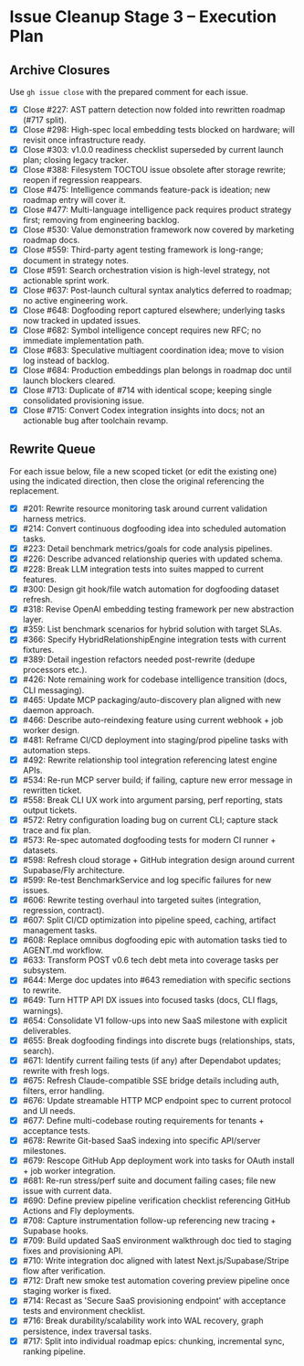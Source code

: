 # Issue Cleanup Stage 3 – Execution Plan

## Archive Closures

Use `gh issue close` with the prepared comment for each issue.

- [x] Close #227: AST pattern detection now folded into rewritten roadmap (#717 split).
- [x] Close #298: High-spec local embedding tests blocked on hardware; will revisit once infrastructure ready.
- [x] Close #303: v1.0.0 readiness checklist superseded by current launch plan; closing legacy tracker.
- [x] Close #388: Filesystem TOCTOU issue obsolete after storage rewrite; reopen if regression reappears.
- [x] Close #475: Intelligence commands feature-pack is ideation; new roadmap entry will cover it.
- [x] Close #477: Multi-language intelligence pack requires product strategy first; removing from engineering backlog.
- [x] Close #530: Value demonstration framework now covered by marketing roadmap docs.
- [x] Close #559: Third-party agent testing framework is long-range; document in strategy notes.
- [x] Close #591: Search orchestration vision is high-level strategy, not actionable sprint work.
- [x] Close #637: Post-launch cultural syntax analytics deferred to roadmap; no active engineering work.
- [x] Close #648: Dogfooding report captured elsewhere; underlying tasks now tracked in updated issues.
- [x] Close #682: Symbol intelligence concept requires new RFC; no immediate implementation path.
- [x] Close #683: Speculative multiagent coordination idea; move to vision log instead of backlog.
- [x] Close #684: Production embeddings plan belongs in roadmap doc until launch blockers cleared.
- [x] Close #713: Duplicate of #714 with identical scope; keeping single consolidated provisioning issue.
- [x] Close #715: Convert Codex integration insights into docs; not an actionable bug after toolchain revamp.

## Rewrite Queue

For each issue below, file a new scoped ticket (or edit the existing one) using the indicated direction, then close the original referencing the replacement.

- [x] #201: Rewrite resource monitoring task around current validation harness metrics.
- [x] #214: Convert continuous dogfooding idea into scheduled automation tasks.
- [x] #223: Detail benchmark metrics/goals for code analysis pipelines.
- [x] #226: Describe advanced relationship queries with updated schema.
- [x] #228: Break LLM integration tests into suites mapped to current features.
- [x] #300: Design git hook/file watch automation for dogfooding dataset refresh.
- [x] #318: Revise OpenAI embedding testing framework per new abstraction layer.
- [x] #359: List benchmark scenarios for hybrid solution with target SLAs.
- [x] #366: Specify HybridRelationshipEngine integration tests with current fixtures.
- [x] #389: Detail ingestion refactors needed post-rewrite (dedupe processors etc.).
- [x] #426: Note remaining work for codebase intelligence transition (docs, CLI messaging).
- [x] #465: Update MCP packaging/auto-discovery plan aligned with new daemon approach.
- [x] #466: Describe auto-reindexing feature using current webhook + job worker design.
- [x] #481: Reframe CI/CD deployment into staging/prod pipeline tasks with automation steps.
- [x] #492: Rewrite relationship tool integration referencing latest engine APIs.
- [x] #534: Re-run MCP server build; if failing, capture new error message in rewritten ticket.
- [x] #558: Break CLI UX work into argument parsing, perf reporting, stats output tickets.
- [x] #572: Retry configuration loading bug on current CLI; capture stack trace and fix plan.
- [x] #573: Re-spec automated dogfooding tests for modern CI runner + datasets.
- [x] #598: Refresh cloud storage + GitHub integration design around current Supabase/Fly architecture.
- [x] #599: Re-test BenchmarkService and log specific failures for new issues.
- [x] #606: Rewrite testing overhaul into targeted suites (integration, regression, contract).
- [x] #607: Split CI/CD optimization into pipeline speed, caching, artifact management tasks.
- [x] #608: Replace omnibus dogfooding epic with automation tasks tied to AGENT.md workflow.
- [x] #633: Transform POST v0.6 tech debt meta into coverage tasks per subsystem.
- [x] #644: Merge doc updates into #643 remediation with specific sections to rewrite.
- [x] #649: Turn HTTP API DX issues into focused tasks (docs, CLI flags, warnings).
- [x] #654: Consolidate V1 follow-ups into new SaaS milestone with explicit deliverables.
- [x] #655: Break dogfooding findings into discrete bugs (relationships, stats, search).
- [x] #671: Identify current failing tests (if any) after Dependabot updates; rewrite with fresh logs.
- [x] #675: Refresh Claude-compatible SSE bridge details including auth, filters, error handling.
- [x] #676: Update streamable HTTP MCP endpoint spec to current protocol and UI needs.
- [x] #677: Define multi-codebase routing requirements for tenants + acceptance tests.
- [x] #678: Rewrite Git-based SaaS indexing into specific API/server milestones.
- [x] #679: Rescope GitHub App deployment work into tasks for OAuth install + job worker integration.
- [x] #681: Re-run stress/perf suite and document failing cases; file new issue with current data.
- [x] #690: Define preview pipeline verification checklist referencing GitHub Actions and Fly deployments.
- [x] #708: Capture instrumentation follow-up referencing new tracing + Supabase hooks.
- [x] #709: Build updated SaaS environment walkthrough doc tied to staging fixes and provisioning API.
- [x] #710: Write integration doc aligned with latest Next.js/Supabase/Stripe flow after verification.
- [x] #712: Draft new smoke test automation covering preview pipeline once staging worker is fixed.
- [x] #714: Recast as 'Secure SaaS provisioning endpoint' with acceptance tests and environment checklist.
- [x] #716: Break durability/scalability work into WAL recovery, graph persistence, index traversal tasks.
- [x] #717: Split into individual roadmap epics: chunking, incremental sync, ranking pipeline.
